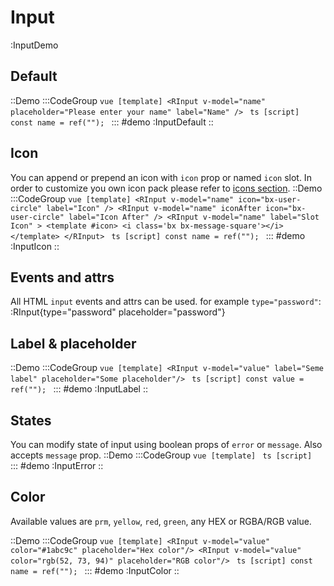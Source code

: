 # Input

:InputDemo

## Default

::Demo
  :::CodeGroup
    ```vue [template]
      <RInput v-model="name" placeholder="Please enter your name" label="Name" />
    ```
    ```ts [script]
      const name = ref("");
    ```
  :::
#demo
  :InputDefault
::

## Icon
You can append or prepend an icon with `icon` prop or named `icon` slot. In order to customize you own icon pack please refer to [icons section](/customization#icons).
::Demo
  :::CodeGroup
    ```vue [template]
      <RInput v-model="name" icon="bx-user-circle" label="Icon" />
      <RInput v-model="name" iconAfter icon="bx-user-circle" label="Icon After" />
      <RInput v-model="name" label="Slot Icon" >
        <template #icon>
          <i class='bx bx-message-square'></i>
        </template>
      </RInput>
    ```
    ```ts [script]
      const name = ref("");
    ```
  :::
#demo
  :InputIcon
::

## Events and attrs
All HTML `input` events and attrs can be used. for example `type="password"`:
:RInput{type="password" placeholder="password"}

## Label & placeholder
::Demo
  :::CodeGroup
    ```vue [template]
      <RInput v-model="value" label="Seme label" placeholder="Some placeholder"/>
    ```
    ```ts [script]
      const value = ref("");
    ```
  :::
#demo
  :InputLabel
::

## States
You can modify state of input using boolean props of `error` or `message`. Also accepts `message` prop.
::Demo
  :::CodeGroup
    ```vue [template]
    ```
    ```ts [script]
    ```
  :::
#demo
  :InputError
::


## Color
Available values are `prm`, `yellow`, `red`, `green`, any HEX or RGBA/RGB value.

::Demo
  :::CodeGroup
    ```vue [template]
      <RInput v-model="value" color="#1abc9c" placeholder="Hex color"/>
      <RInput v-model="value" color="rgb(52, 73, 94)" placeholder="RGB color"/>
    ```
    ```ts [script]
      const name = ref("");
    ```
  :::
#demo
  :InputColor
::

